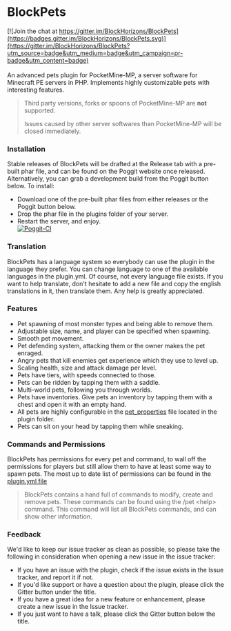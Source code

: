 # BlockPets

[![Join the chat at https://gitter.im/BlockHorizons/BlockPets](https://badges.gitter.im/BlockHorizons/BlockPets.svg)](https://gitter.im/BlockHorizons/BlockPets?utm_source=badge&utm_medium=badge&utm_campaign=pr-badge&utm_content=badge)<br><br>
An advanced pets plugin for PocketMine-MP, a server software for Minecraft PE servers in PHP. Implements highly customizable pets with interesting features.<br>
> Third party versions, forks or spoons of PocketMine-MP are **not** supported.
>
> Issues caused by other server softwares than PocketMine-MP will be closed immediately.

### Installation
Stable releases of BlockPets will be drafted at the Release tab with a pre-built phar file, and can be found on the Poggit website once released. Alternatively, you can grab a development build from the Poggit button below.
To install:
- Download one of the pre-built phar files from either releases or the Poggit button below.
- Drop the phar file in the plugins folder of your server.
- Restart the server, and enjoy.<br>
[![Poggit-CI](https://poggit.pmmp.io/ci.shield/BlockHorizons/BlockPets/BlockPets)](https://poggit.pmmp.io/ci/BlockHorizons/BlockPets/BlockPets)<br>

### Translation
BlockPets has a language system so everybody can use the plugin in the language they prefer. You can change language to one of the available languages in the plugin.yml. Of course, not every language file exists. If you want to help translate, don't hesitate to add a new file and copy the english translations in it, then translate them. Any help is greatly appreciated.

### Features
- Pet spawning of most monster types and being able to remove them.
- Adjustable size, name, and player can be specified when spawning.
- Smooth pet movement.
- Pet defending system, attacking them or the owner makes the pet enraged.
- Angry pets that kill enemies get experience which they use to level up.
- Scaling health, size and attack damage per level.
- Pets have tiers, with speeds connected to those.
- Pets can be ridden by tapping them with a saddle.
- Multi-world pets, following you through worlds.
- Pets have inventories. Give pets an inventory by tapping them with a chest and open it with an empty hand.
- All pets are highly configurable in the [pet_properties](https://github.com/BlockHorizons/BlockPets/blob/master/resources/pet_properties.yml) file located in the plugin folder.
- Pets can sit on your head by tapping them while sneaking.

### Commands and Permissions
BlockPets has permissions for every pet and command, to wall off the permissions for players but still allow them to have at least some way to spawn pets. The most up to date list of permissions can be found in the [plugin.yml file](https://github.com/BlockHorizons/BlockPets/blob/master/plugin.yml)<br>

>BlockPets contains a hand full of commands to modify, create and remove pets. These commands can be found using the /pet \<help\> command. This command will list all BlockPets commands, and can show other information.

### Feedback
We'd like to keep our issue tracker as clean as possible, so please take the following in consideration when opening a new issue in the issue tracker:
- If you have an issue with the plugin, check if the issue exists in the Issue tracker, and report it if not.
- If you'd like support or have a question about the plugin, please click the Gitter button under the title.
- If you have a great idea for a new feature or enhancement, please create a new issue in the Issue tracker.
- If you just want to have a talk, please click the Gitter button below the title.